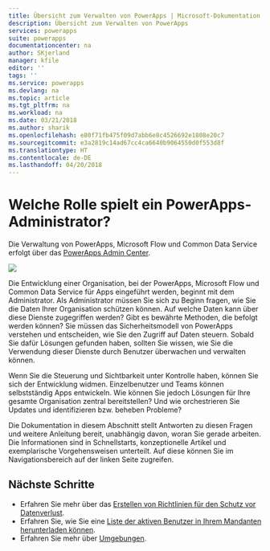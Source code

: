 ```yaml
---
title: Übersicht zum Verwalten von PowerApps | Microsoft-Dokumentation
description: Übersicht zum Verwalten von PowerApps
services: powerapps
suite: powerapps
documentationcenter: na
author: SKjerland
manager: kfile
editor: ''
tags: ''
ms.service: powerapps
ms.devlang: na
ms.topic: article
ms.tgt_pltfrm: na
ms.workload: na
ms.date: 03/21/2018
ms.author: sharik
ms.openlocfilehash: e80f71fb475f09d7abb6e8c4526692e1808e20c7
ms.sourcegitcommit: e3a2819c14ad67cc4ca6640b9064550d0f553d8f
ms.translationtype: HT
ms.contentlocale: de-DE
ms.lasthandoff: 04/20/2018
---
```

# <a name="whats-the-role-of-a-powerapps-administrator"></a>Welche Rolle spielt ein PowerApps-Administrator?
Die Verwaltung von PowerApps, Microsoft Flow und Common Data Service erfolgt über das [PowerApps Admin Center](https://admin.powerapps.com).

![](./media/index/admin-center.png)

Die Entwicklung einer Organisation, bei der PowerApps, Microsoft Flow und Common Data Service für Apps eingeführt werden, beginnt mit dem Administrator. Als Administrator müssen Sie sich zu Beginn fragen, wie Sie die Daten Ihrer Organisation schützen können. Auf welche Daten kann über diese Dienste zugegriffen werden? Gibt es bewährte Methoden, die befolgt werden können? Sie müssen das Sicherheitsmodell von PowerApps verstehen und entscheiden, wie Sie den Zugriff auf Daten steuern. Sobald Sie dafür Lösungen gefunden haben, sollten Sie wissen, wie Sie die Verwendung dieser Dienste durch Benutzer überwachen und verwalten können.

Wenn Sie die Steuerung und Sichtbarkeit unter Kontrolle haben, können Sie sich der Entwicklung widmen. Einzelbenutzer und Teams können selbstständig Apps entwickeln. Wie können Sie jedoch Lösungen für Ihre gesamte Organisation zentral bereitstellen? Und wie orchestrieren Sie Updates und identifizieren bzw. beheben Probleme?

Die Dokumentation in diesem Abschnitt stellt Antworten zu diesen Fragen und weitere Anleitung bereit, unabhängig davon, woran Sie gerade arbeiten. Die Informationen sind in Schnellstarts, konzeptionelle Artikel und exemplarische Vorgehensweisen unterteilt. Auf diese können Sie im Navigationsbereich auf der linken Seite zugreifen.

## <a name="next-steps"></a>Nächste Schritte
* Erfahren Sie mehr über das [Erstellen von Richtlinien für den Schutz vor Datenverlust](create-dlp-policy.md).
* Erfahren Sie, wie Sie eine [Liste der aktiven Benutzer in Ihrem Mandanten herunterladen können](admin-view-user-licenses.md).
* Erfahren Sie mehr über [Umgebungen](environments-overview.md).
